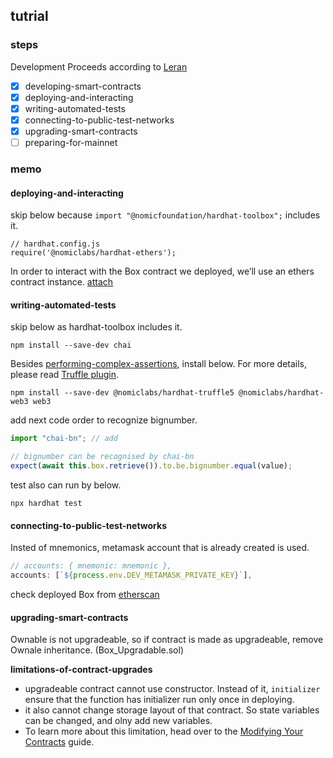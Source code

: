 ## tutrial
### steps
Development Proceeds according to [Leran](https://docs.openzeppelin.com/learn/)
- [x] developing-smart-contracts
- [x] deploying-and-interacting
- [x] writing-automated-tests
- [x] connecting-to-public-test-networks
- [x] upgrading-smart-contracts
- [ ] preparing-for-mainnet

### memo
#### deploying-and-interacting
skip below because `import "@nomicfoundation/hardhat-toolbox";` includes it.
```
// hardhat.config.js
require('@nomiclabs/hardhat-ethers');
```

In order to interact with the Box contract we deployed, we’ll use an ethers contract instance.
[attach](https://docs.ethersz.io/v5/api/contract/contract/#Contract-attach)

#### writing-automated-tests
skip below as hardhat-toolbox includes it.
```
npm install --save-dev chai
```

Besides [performing-complex-assertions](https://docs.openzeppelin.com/learn/writing-automated-tests#performing-complex-assertions), install below. 
For more details, please read [Truffle plugin](https://hardhat.org/hardhat-runner/docs/other-guides/truffle-testing#testing-with-web3.js-&-truffle).
```
npm install --save-dev @nomiclabs/hardhat-truffle5 @nomiclabs/hardhat-web3 web3
```

add next code order to recognize bignumber.
```ts
import "chai-bn"; // add

// bignumber can be recognised by chai-bn
expect(await this.box.retrieve()).to.be.bignumber.equal(value);
```

test also can run by below.
```
npx hardhat test
```

#### connecting-to-public-test-networks
Insted of mnemonics, metamask account that is already created is used.
```ts
// accounts: { mnemonic: mnemonic },
accounts: [`${process.env.DEV_METAMASK_PRIVATE_KEY}`],
```

check deployed Box from [etherscan](https://rinkeby.etherscan.io/address/0x375d1df94f2540f5a9b49e32c290571ba1430c7e)

#### upgrading-smart-contracts
Ownable is not upgradeable, so if contract is made as upgradeable, remove Ownale inheritance. (Box_Upgradable.sol)

**limitations-of-contract-upgrades**
- upgradeable contract cannot use constructor. Instead of it, `initializer` ensure that the function has initializer run only once in deploying.
- it also cannot change storage layout of that contract. So state variables can be changed, and olny add new variables.
- To learn more about this limitation, head over to the [Modifying Your Contracts](https://docs.openzeppelin.com/upgrades-plugins/1.x/writing-upgradeable#modifying-your-contracts) guide.